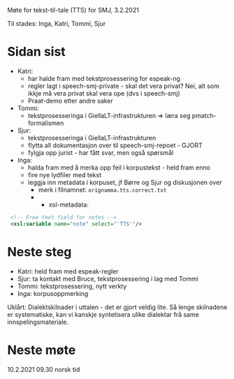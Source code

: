 Møte for tekst-til-tale (TTS) for SMJ, 3.2.2021

Til stades: Inga, Katri, Tommi, Sjur

# Sidan sist
- Katri:
    - har halde fram med tekstprosessering for espeak-ng
    - regler lagt i speech-smj-private - skal det vera privat? Nei, alt som ikkje må vera privat skal vera ope (dvs i speech-smj)
    - Praat-demo etter andre saker
- Tommi:
    - tekstprosesseringa i GiellaLT-infrastrukturen => læra seg pmatch-formalismen
- Sjur:
    - tekstprosesseringa i GiellaLT-infrastrukturen
    - flytta all dokumentasjon over til speech-smj-repoet - GJORT
    - fylgja opp jurist - har fått svar, men også spørsmål
- Inga:
    - halda fram med å merka opp feil i korpustekst - held fram enno
    - fire nye lydfiler med tekst
    - leggja inn metadata i korpuset, jf Børre og Sjur og diskusjonen over
        - merk i filnamnet: `orignamma.tts.correct.txt`
        - + xsl-metadata:

````xml
 <!-- Free text field for notes -->
 <xsl:variable name="note" select="'TTS'"/>
````

# Neste steg

- Katri: held fram med espeak-regler
- Sjur: ta kontakt med Bruce, tekstprosessering i lag med Tommi
- Tommi: tekstprosessering, nytt verkty
- Inga: korpusoppmerking

Uklårt:
Dialektskilnader i uttalen - det er gjort veldig lite. Så lenge skilnadene er systematiske, kan vi kanskje syntetisera ulike dialektar frå same innspelingsmateriale.

# Neste møte

10.2.2021 09.30 norsk tid
